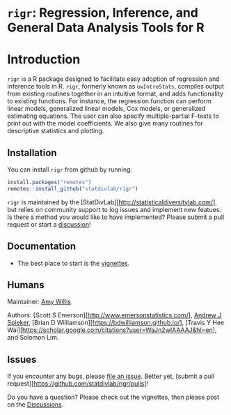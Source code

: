 
<!-- README.md is generated from README.Rmd. Please edit that file -->

# `rigr`: Regression, Inference, and General Data Analysis Tools for R

# Introduction

`rigr` is a R package designed to facilitate easy adoption of regression
and inference tools in R. `rigr`, formerly known as `uwIntroStats`,
compiles output from existing routines together in an intuitive format,
and adds functionality to existing functions. For instance, the
regression function can perform linear models, generalized linear
models, Cox models, or generalized estimating equations. The user can
also specify multiple-partial F-tests to print out with the model
coefficients. We also give many routines for descriptive statistics and
plotting.

## Installation

You can install `rigr` from github by running:

``` r
install.packages("remotes")
remotes::install_github("statdivlab/rigr")
```

`rigr` is maintained by the
\[StatDivLab\]\[<http://statisticaldiversitylab.com/>\], but relies on
community support to log issues and implement new featues. Is there a
method you would like to have implemented? Please submit a pull request
or start a
[discussion](https://github.com/statdivlab/rigr/discussions)\!

## Documentation

  - The best place to start is the
    [vignettes](https://adw96.github.io/breakaway/articles/).

## Humans

Maintainer: [Amy Willis](http://statisticaldiversitylab.com)

Authors: \[Scott S Emerson\]\[<http://www.emersonstatistics.com/>\],
[Andrew J
Spieker](https://www.vumc.org/biostatistics/person/andrew-spieker-phd),
\[Brian D Williamson\]\[<https://bdwilliamson.github.io/>\], \[Travis Y
Hee
Wai\]\[<https://scholar.google.com/citations?user=WaJn2wIAAAAJ&hl=en>\],
and Solomon Lim.

## Issues

If you encounter any bugs, please [file an
issue](https://github.com/statdivlab/rigr/issues). Better yet, \[submit
a pull request\]\[<https://github.com/statdivlab/rigr/pulls>\]\!

Do you have a question? Please check out the vignettes, then please post
on the [Discussions](https://github.com/statdivlab/rigr/discussions).
